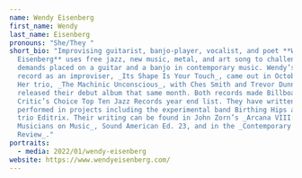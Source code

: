 ```yaml
---
name: Wendy Eisenberg
first_name: Wendy
last_name: Eisenberg
pronouns: "She/They "
short_bio: "Improvising guitarist, banjo-player, vocalist, and poet **Wendy
  Eisenberg** uses free jazz, new music, metal, and art song to challenge the
  demands placed on a guitar and a banjo in contemporary music. Wendy’s debut
  record as an improviser, _Its Shape Is Your Touch_, came out in October 2018.
  Her trio, _The Machinic Unconscious_, with Ches Smith and Trevor Dunn,
  released their debut album that same month. Both records made Billboard’s
  Critic’s Choice Top Ten Jazz Records year end list. They have written and
  performed in projects including the experimental band Birthing Hips and rock
  trio Editrix. Their writing can be found in John Zorn’s _Arcana VIII:
  Musicians on Music_, Sound American Ed. 23, and in the _Contemporary Music
  Review_."
portraits:
  - media: 2022/01/wendy-eisenberg
website: https://www.wendyeisenberg.com/
---
```

